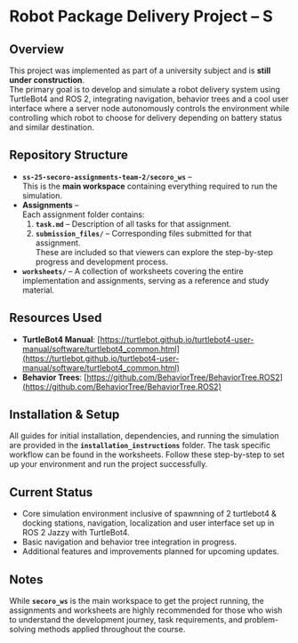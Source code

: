 # Robot Package Delivery Project – S

## Overview
This project was implemented as part of a university subject and is **still under construction**.  
The primary goal is to develop and simulate a robot delivery system using TurtleBot4 and ROS 2, integrating navigation, behavior trees and a cool user interface where a server node autonomously controls the environment while controlling which robot to choose for delivery depending on battery status and similar destination.

## Repository Structure
- **`ss-25-secoro-assignments-team-2/secoro_ws`** –  
  This is the **main workspace** containing everything required to run the simulation.  
- **Assignments** –  
  Each assignment folder contains:
  1. **`task.md`** – Description of all tasks for that assignment.
  2. **`submission_files/`** – Corresponding files submitted for that assignment.  
  These are included so that viewers can explore the step-by-step progress and development process.
- **`worksheets/`** – A collection of worksheets covering the entire implementation and assignments, serving as a reference and study material.

## Resources Used
- **TurtleBot4 Manual**: [https://turtlebot.github.io/turtlebot4-user-manual/software/turtlebot4_common.html](https://turtlebot.github.io/turtlebot4-user-manual/software/turtlebot4_common.html)  
- **Behavior Trees**: [https://github.com/BehaviorTree/BehaviorTree.ROS2](https://github.com/BehaviorTree/BehaviorTree.ROS2)

## Installation & Setup
All guides for initial installation, dependencies, and running the simulation are provided in the **`installation_instructions`** folder. The task specific workflow can be found in the worksheets.
Follow these step-by-step to set up your environment and run the project successfully.

## Current Status
- Core simulation environment inclusive of spawnning of 2 turtlebot4 & docking stations, navigation, localization and user interface set up in ROS 2 Jazzy with TurtleBot4.
- Basic navigation and behavior tree integration in progress.
- Additional features and improvements planned for upcoming updates.

## Notes
While **`secoro_ws`** is the main workspace to get the project running, the assignments and worksheets are highly recommended for those who wish to understand the development journey, task requirements, and problem-solving methods applied throughout the course.
